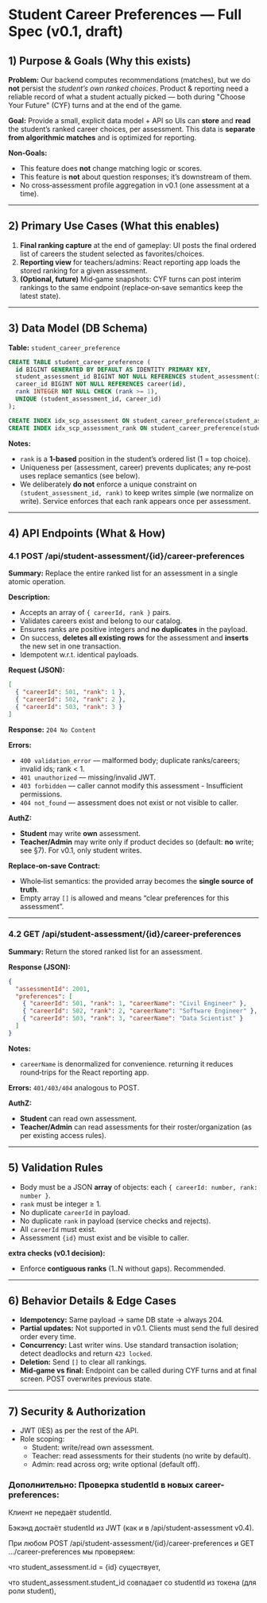 # Student Career Preferences — Full Spec (v0.1, draft)

## 1) Purpose & Goals (Why this exists)
**Problem:** Our backend computes recommendations (matches), but we do **not** persist the *student’s own ranked choices*. Product & reporting need a reliable record of what a student actually picked — both during "Choose Your Future" (CYF) turns and at the end of the game.

**Goal:** Provide a small, explicit data model + API so UIs can **store** and **read** the student’s ranked career choices, per assessment. This data is **separate from algorithmic matches** and is optimized for reporting.

**Non‑Goals:**
- This feature does **not** change matching logic or scores.
- This feature is **not** about question responses; it’s downstream of them.
- No cross‑assessment profile aggregation in v0.1 (one assessment at a time).

---

## 2) Primary Use Cases (What this enables)
1. **Final ranking capture** at the end of gameplay: UI posts the final ordered list of careers the student selected as favorites/choices.
2. **Reporting view** for teachers/admins: React reporting app loads the stored ranking for a given assessment.
3. **(Optional, future)** Mid‑game snapshots: CYF turns can post interim rankings to the same endpoint (replace‑on‑save semantics keep the latest state).

---

## 3) Data Model (DB Schema)
**Table:** `student_career_preference`

```sql
CREATE TABLE student_career_preference (
  id BIGINT GENERATED BY DEFAULT AS IDENTITY PRIMARY KEY,
  student_assessment_id BIGINT NOT NULL REFERENCES student_assessment(id) ON DELETE CASCADE,
  career_id BIGINT NOT NULL REFERENCES career(id),
  rank INTEGER NOT NULL CHECK (rank >= 1),
  UNIQUE (student_assessment_id, career_id)
);

CREATE INDEX idx_scp_assessment ON student_career_preference(student_assessment_id);
CREATE INDEX idx_scp_assessment_rank ON student_career_preference(student_assessment_id, rank);
```

**Notes:**
- `rank` is a **1‑based** position in the student’s ordered list (1 = top choice).
- Uniqueness per (assessment, career) prevents duplicates; any re‑post uses replace semantics (see below).
- We deliberately **do not** enforce a unique constraint on `(student_assessment_id, rank)` to keep writes simple (we normalize on write). Service enforces that each rank appears once per assessment.

---

## 4) API Endpoints (What & How)

### 4.1 POST /api/student-assessment/{id}/career-preferences
**Summary:** Replace the entire ranked list for an assessment in a single atomic operation.

**Description:**
- Accepts an array of `{ careerId, rank }` pairs.
- Validates careers exist and belong to our catalog.
- Ensures ranks are positive integers and **no duplicates** in the payload.
- On success, **deletes all existing rows** for the assessment and **inserts** the new set in one transaction.
- Idempotent w.r.t. identical payloads.

**Request (JSON):**
```json
[
  { "careerId": 501, "rank": 1 },
  { "careerId": 502, "rank": 2 },
  { "careerId": 503, "rank": 3 }
]
```

**Response:** `204 No Content`

**Errors:**
- `400 validation_error` — malformed body; duplicate ranks/careers; invalid ids; rank < 1.
- `401 unauthorized` — missing/invalid JWT.
- `403 forbidden` — caller cannot modify this assessment -  Insufficient permissions.
- `404 not_found` — assessment does not exist or not visible to caller.


**AuthZ:**
- **Student** may write **own** assessment.
- **Teacher/Admin** may write only if product decides so (default: **no** write; see §7). For v0.1, only student writes.

**Replace‑on‑save Contract:**
- Whole‑list semantics: the provided array becomes the **single source of truth**.
- Empty array `[]` is allowed and means “clear preferences for this assessment”.

---

### 4.2 GET /api/student-assessment/{id}/career-preferences
**Summary:** Return the stored ranked list for an assessment.

**Response (JSON):**
```json
{
  "assessmentId": 2001,
  "preferences": [
    { "careerId": 501, "rank": 1, "careerName": "Civil Engineer" },
    { "careerId": 502, "rank": 2, "careerName": "Software Engineer" },
    { "careerId": 503, "rank": 3, "careerName": "Data Scientist" }
  ]
}
```

**Notes:**
- `careerName` is denormalized for convenience. returning it reduces round‑trips for the React reporting app.

**Errors:** `401/403/404` analogous to POST.

**AuthZ:**
- **Student** can read own assessment.
- **Teacher/Admin** can read assessments for their roster/organization (as per existing access rules).

---

## 5) Validation Rules
- Body must be a JSON **array** of objects: each `{ careerId: number, rank: number }`.
- `rank` must be integer ≥ 1.
- No duplicate `careerId` in payload.
- No duplicate `rank` in payload (service checks and rejects).
- All `careerId` must exist.
- Assessment `{id}` must exist and be visible to caller.

**extra checks (v0.1 decision):**

- Enforce **contiguous ranks** (1..N without gaps). Recommended.

---

## 6) Behavior Details & Edge Cases
- **Idempotency:** Same payload → same DB state → always 204.
- **Partial updates:** Not supported in v0.1. Clients must send the full desired order every time.
- **Concurrency:** Last writer wins. Use standard transaction isolation; detect deadlocks and return `423 locked`.
- **Deletion:** Send `[]` to clear all rankings.
- **Mid‑game vs final:** Endpoint can be called during CYF turns and at final screen. POST overwrites previous state.

---

## 7) Security & Authorization
- JWT (IES) as per the rest of the API.
- Role scoping:
  - Student: write/read own assessment.
  - Teacher: read assessments for their students (no write by default).
  - Admin: read across org; write optional (default off).

### Дополнительно: Проверка studentId в новых career-preferences:

Клиент не передаёт studentId.

Бэкэнд достаёт studentId из JWT (как и в /api/student-assessment v0.4).

При любом POST /api/student-assessment/{id}/career-preferences и GET .../career-preferences мы проверяем:

что student_assessment.id = {id} существует,

что student_assessment.student_id совпадает со studentId из токена (для роли student),